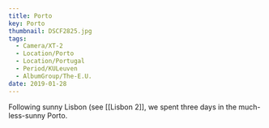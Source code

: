 ```yaml
---
title: Porto
key: Porto
thumbnail: DSCF2825.jpg
tags:
  - Camera/XT-2
  - Location/Porto
  - Location/Portugal
  - Period/KULeuven
  - AlbumGroup/The-E.U.
date: 2019-01-28
---
```

Following sunny Lisbon (see [[Lisbon 2]], we spent three days in the much-less-sunny Porto.

